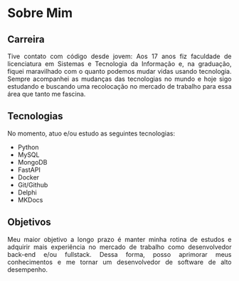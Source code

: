 # Sobre Mim

## Carreira

<p align="justify">Tive contato com código desde jovem: Aos 17 anos fiz faculdade de licenciatura em Sistemas e
Tecnologia da Informação e, na graduação, fiquei maravilhado com o quanto podemos mudar vidas
usando tecnologia. Sempre acompanhei as mudanças das tecnologias no mundo e hoje sigo
estudando e buscando uma recolocação no mercado de trabalho para essa área que tanto me fascina.</p>

## Tecnologias

No momento, atuo e/ou estudo as seguintes tecnologias:

- Python
- MySQL
- MongoDB
- FastAPI
- Docker
- Git/Github
- Delphi
- MKDocs


## Objetivos

<p align="justify">Meu maior objetivo a longo prazo é manter minha rotina de estudos e adquirir mais
experiência no mercado de trabalho como desenvolvedor back-end e/ou fullstack. Dessa forma, posso
aprimorar meus conhecimentos e me tornar um desenvolvedor de software de alto desempenho.</p>
